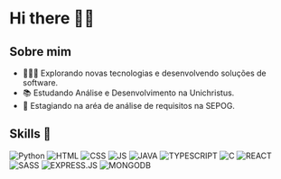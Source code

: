 # Hi there 👋🏼
   
## Sobre mim

- 👨🏻‍💻 Explorando novas tecnologias e desenvolvendo soluções de software.
- 📚 Estudando Análise e Desenvolvimento na Unichristus.
- 💼 Estagiando na aréa de análise de requisitos na SEPOG.


## Skills 🎯

![Python](https://img.shields.io/badge/Python-3776AB?style=for-the-badge&logo=python&logoColor=white)
![HTML](https://img.shields.io/badge/HTML5-E34F26?style=for-the-badge&logo=html5&logoColor=white)
![CSS](https://img.shields.io/badge/CSS3-1572B6?style=for-the-badge&logo=css3&logoColor=white)
![JS](https://img.shields.io/badge/JavaScript-323330?style=for-the-badge&logo=javascript&logoColor=F7DF1E)
![JAVA](https://img.shields.io/badge/Java-ED8B00?style=for-the-badge&logo=java&logoColor=white)
![TYPESCRIPT](https://img.shields.io/badge/TypeScript-007ACC?style=for-the-badge&logo=typescript&logoColor=whitE)
![C](https://img.shields.io/badge/C-00599C?style=for-the-badge&logo=c&logoColor=white)
![REACT](https://img.shields.io/badge/React-20232A?style=for-the-badge&logo=react&logoColor=61DAFB)
![SASS](https://img.shields.io/badge/Sass-CC6699?style=for-the-badge&logo=sass&logoColor=white)
![EXPRESS.JS](https://img.shields.io/badge/Express.js-404D59?style=for-the-badgE)
![MONGODB](https://img.shields.io/badge/MongoDB-4EA94B?style=for-the-badge&logo=mongodb&logoColor=whitE)

## 


